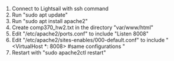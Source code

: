 1. Connect to Lightsail with ssh command
2. Run "sudo apt update"
3. Run "sudo apt install apache2"
4. Create comp370_hw2.txt in the directory "var/www/html"
5. Edit  "/etc/apache2/ports.conf" to include "Listen 8008"
6. Edit "/etc/apache2/sites-enables/000-default.conf" to include "<VirtualHost *: 8008> #same configurations </VirtualHost>"
7. Restart with "sudo apache2ctl restart"